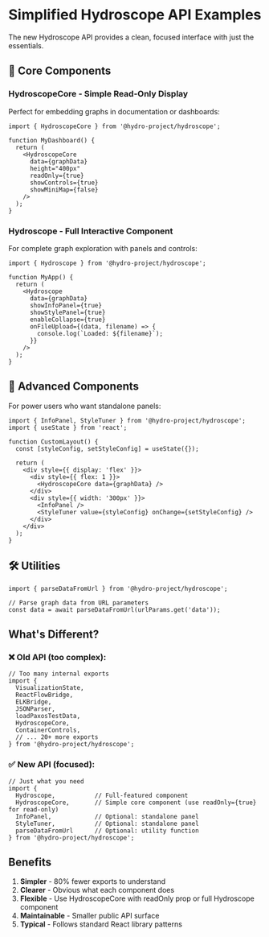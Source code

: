# Simplified Hydroscope API Examples

The new Hydroscope API provides a clean, focused interface with just the essentials.

## 🎯 Core Components

### HydroscopeCore - Simple Read-Only Display

Perfect for embedding graphs in documentation or dashboards:

```tsx
import { HydroscopeCore } from '@hydro-project/hydroscope';

function MyDashboard() {
  return (
    <HydroscopeCore
      data={graphData}
      height="400px"
      readOnly={true}
      showControls={true}
      showMiniMap={false}
    />
  );
}
```

### Hydroscope - Full Interactive Component

For complete graph exploration with panels and controls:

```tsx
import { Hydroscope } from '@hydro-project/hydroscope';

function MyApp() {
  return (
    <Hydroscope
      data={graphData}
      showInfoPanel={true}
      showStylePanel={true}
      enableCollapse={true}
      onFileUpload={(data, filename) => {
        console.log(`Loaded: ${filename}`);
      }}
    />
  );
}
```

## 🔧 Advanced Components

For power users who want standalone panels:

```tsx
import { InfoPanel, StyleTuner } from '@hydro-project/hydroscope';
import { useState } from 'react';

function CustomLayout() {
  const [styleConfig, setStyleConfig] = useState({});
  
  return (
    <div style={{ display: 'flex' }}>
      <div style={{ flex: 1 }}>
        <HydroscopeCore data={graphData} />
      </div>
      <div style={{ width: '300px' }}>
        <InfoPanel />
        <StyleTuner value={styleConfig} onChange={setStyleConfig} />
      </div>
    </div>
  );
}
```

## 🛠️ Utilities

```tsx
import { parseDataFromUrl } from '@hydro-project/hydroscope';

// Parse graph data from URL parameters
const data = await parseDataFromUrl(urlParams.get('data'));
```

## What's Different?

### ❌ Old API (too complex):
```tsx
// Too many internal exports
import { 
  VisualizationState, 
  ReactFlowBridge, 
  ELKBridge, 
  JSONParser,
  loadPaxosTestData,
  HydroscopeCore,
  ContainerControls,
  // ... 20+ more exports
} from '@hydro-project/hydroscope';
```

### ✅ New API (focused):
```tsx
// Just what you need
import { 
  Hydroscope,           // Full-featured component
  HydroscopeCore,       // Simple core component (use readOnly={true} for read-only)
  InfoPanel,            // Optional: standalone panel
  StyleTuner,           // Optional: standalone panel
  parseDataFromUrl      // Optional: utility function
} from '@hydro-project/hydroscope';
```

## Benefits

1. **Simpler** - 80% fewer exports to understand
2. **Clearer** - Obvious what each component does
3. **Flexible** - Use HydroscopeCore with readOnly prop or full Hydroscope component
4. **Maintainable** - Smaller public API surface
5. **Typical** - Follows standard React library patterns